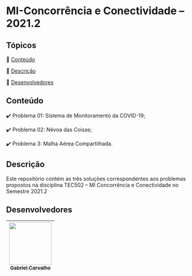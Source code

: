 # MI-Concorrência e Conectividade – 2021.2

## Tópicos

:small_blue_diamond: [Conteúdo](#Conteúdo)

:small_blue_diamond: [Descrição](#Descrição)

:small_blue_diamond: [Desenvolvedores](#desenvolvedores)

## Conteúdo

:heavy_check_mark: Problema 01: Sistema de Monitoramento da COVID-19;

:heavy_check_mark: Problema 02: Névoa das Coisas;

:heavy_check_mark: Problema 3: Malha Aérea Compartilhada.

## Descrição

Este repositório contém as três soluções correspondentes aos problemas propostos na disciplina TEC502 – MI Concorrência e Conectividade no Semestre 2021.2

## Desenvolvedores

| [<img src="https://avatars.githubusercontent.com/u/58979991?v=4" width=115><br><sub>Gabriel Carvalho</sub>](https://github.com/GabCarvaS) |
| :---------------------------------------------------------------------------------------------------------------------------------------: |
